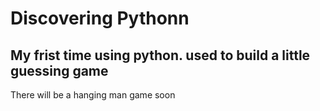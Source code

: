 # Discovering Pythonn
## My frist time using python. used to build a little guessing game
There will be a hanging man game soon
